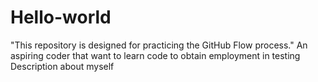 # Hello-world
"This repository is designed for practicing the GitHub Flow process."
An aspiring coder that want to learn code to obtain employment in testing 
Description about myself
